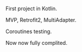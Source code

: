 First project in Kotlin.

MVP, Retrofit2, MultiAdapter.

Coroutines testing.

Now now fully complited.

